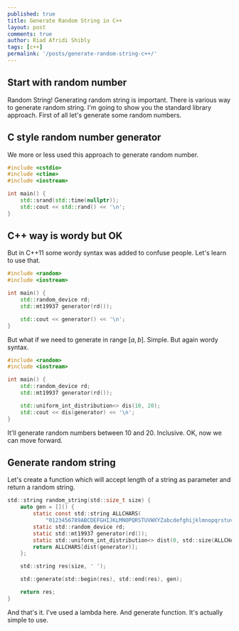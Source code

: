 ```yaml
---
published: true
title: Generate Random String in C++
layout: post
comments: true
author: Riad Afridi Shibly
tags: [c++]
permalink: '/posts/generate-random-string-c++/'
---
```


## Start with random number

Random String! Generating random string is important. There is various way to generate random string. I'm going to show you the standard library approach. First of all let's generate some random numbers. 

## C style random number generator

We more or less used this approach to generate random number.

```cpp
#include <cstdio>
#include <ctime>
#include <iostream>

int main() {
    std::srand(std::time(nullptr));
    std::cout << std::rand() << '\n';
}

```

## C++ way is wordy but OK

But in C++11 some wordy syntax was added to confuse people. Let's learn to use that.


```cpp
#include <random>
#include <iostream>

int main() {
    std::random_device rd;
    std::mt19937 generator(rd());

    std::cout << generator() << '\n';
}
```

But what if we need to generate in range $[a, b]$. Simple. But again wordy syntax.


```cpp
#include <random>
#include <iostream>

int main() {
    std::random_device rd;
    std::mt19937 generator(rd());

    std::uniform_int_distribution<> dis(10, 20);
    std::cout << dis(generator) << '\n';
}
```

It'll generate random numbers between 10 and 20. Inclusive. OK, now we can move forward.

## Generate random string

Let's create a function which will accept length of a string as parameter and return a random string.

```c
std::string random_string(std::size_t size) {
    auto gen = []() {
        static const std::string ALLCHARS(
            "0123456789ABCDEFGHIJKLMNOPQRSTUVWXYZabcdefghijklmnopqrstuvwxyz");
        static std::random_device rd;
        static std::mt19937 generator(rd());
        static std::uniform_int_distribution<> dist(0, std::size(ALLCHARS) - 1);
        return ALLCHARS[dist(generator)];
    };

    std::string res(size, ' ');

    std::generate(std::begin(res), std::end(res), gen);

    return res;
}
```

And that's it. I've used a lambda here. And generate function. It's actually simple to use.

